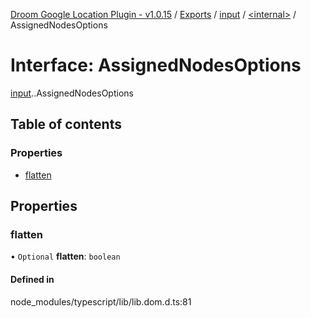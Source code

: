 [Droom Google Location Plugin - v1.0.15](../README.md) / [Exports](../modules.md) / [input](../modules/input.md) / [<internal\>](../modules/input._internal_.md) / AssignedNodesOptions

# Interface: AssignedNodesOptions

[input](../modules/input.md).[<internal>](../modules/input._internal_.md).AssignedNodesOptions

## Table of contents

### Properties

- [flatten](input._internal_.AssignedNodesOptions.md#flatten)

## Properties

### flatten

• `Optional` **flatten**: `boolean`

#### Defined in

node_modules/typescript/lib/lib.dom.d.ts:81
